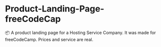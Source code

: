 # Product-Landing-Page-freeCodeCap
📦 A product landing page for a Hosting Service Company. It was made for freeCodeCamp. Prices and service are real.
